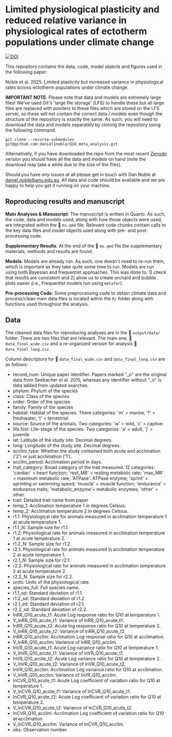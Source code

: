 # Limited physiological plasticity and reduced relative variance in physiological rates of ectotherm populations under climate change

[![DOI](https://zenodo.org/badge/463093254.svg)](https://doi.org/10.5281/zenodo.11123599)

This repository contains the data, code, model objects and figures used in the following paper:

Noble et al. 2025. Limited plasticity but increased variance in physiological rates across ectotherm populations under climate change. 

**IMPORTANT NOTE**: Please note that data and models are extremely large files! We've used Git's 'large file storage' (LFS) to handle these but all large files are replaced with pointers to these files which are stored on the LFS server, so these will not contain the correct data / models even though the structure of the repository is exactly the same. As such, you will need to download the data and models separately by cloning the repository using the following command. 

```
git clone --recurse-submodules git@github.com:daniel1noble/Q10_meta_analysis.git
```

Alternatively, if you have downloaded the repo from the most recent [Zenodo](https://doi.org/10.5281/zenodo.11123599) version you should have all the data and models on hand (note the download may take a while due to the size of the files).

Should you have *any* issues at all please get in touch with Dan Noble at daniel.noble@anu.edu.au. All data and code should be available and we are happy to help you get it running on your machine.

## Reproducing results and manuscript

**Main Analyses & Manuscript**: The manuscript is written in Quarto. As such, the code, data and models used, along with how those objects were used, are integrated within the :page_facing_up: `ms.qmd` file. Relevant code chunks contain calls to the key data files and model objects used along with pre- and post-processing code. 

**Supplementary Results**: At the end of the :page_facing_up: `ms.qmd` file the supplementary materials, methods and results are found.

**Models**: Models are already run. As such, one doesn't need to re-run them, which is important as they take quite some time to run. Models are run using both Bayesian and frequentist approaches. This was done to: 1) check that results are consistent and 2) allow us to create orchard and bubble plots easier (i.e., Frequentist models run using `metafor`). 

**Pre-processing Code**: Some preprocessing code to obtain climate data and process/clean main data files is located within the `R/` folder along with functions used throughout the analysis. 

## Data

The cleaned data files for reproducing analyses are in the :open_file_folder: `output/data/` folder. There are two files that are relevant. The main one, :page_facing_up: `data_final_wide.csv` and a re-organized version for analysis :page_facing_up: `data_final_long.csv`.

Column descriptors for :page_facing_up: `data_final_wide.csv` and `data_final_long.csv` are as follows:

- record_num: Unique paper identifier. Papers marked "_o" are the original data from Seebacher et al. 2015, whereas any identifier without "_o" is data added from updated searches.
- phylum: Phylum of the species
- class: Class of the species	
- order: Order of the species
- family: Family of the species	
- habitat: Habitat of the species. There categories: 'm' = marine, 'f' = freshwater, 't' = terrestrial.
- source: Source of the animals. Two categories: 'w' = wild, 'c' = captive.
- life.hist: Life-stage of the species. Two categories: 'a' = adult, 'j' = juvenile.
- lat: Latitude of the study site. Decimal degrees.
- long: Longitude of the study site. Decimal degrees.	
- acclim_type: Whether the study contained both acute and acclimation ('2') or just acclimation ('1'). 
- acclim_period: Acclimation period in days. 	
- trait_category: Broad category of the trait measured. 12 categories: 'cardiac' = heart function; 'rest_MR' = resting metabolic rate; 'max_MR' = maximum metabolic rate; 'ATPase': ATPase enzyme; 'sprint' = sprinting or swimming speed; 'muscle' = muscle function; 'endurance' = endurance traits; 'metabolic_enzyme'= metabolic enzymes; 'other' = other.	
- trait: Detailed trait name from paper
- temp_1: Acclimation temperature 1 in degrees Celsius.
- temp_2: Acclimation temperature 2 in degrees Celsius.	
- r1.1: Physiological rate for animals measured in acclimation temperature 1 at acute temperature 1.	
- r1.1_N: Sample size for r1.1.	
- r1.2: Physiological rate for animals measured in acclimation temperature 1 at acute temperature 2.	
- r1.2_N: Sample size for r1.2.	
- r2.1: Physiological rate for animals measured in acclimation temperature 2 at acute temperature 1.	
- r2.1_N: Sample size for r2.1.
- r2.2: Physiological rate for animals measured in acclimation temperature 2 at acute temperature 2.	
- r2.2_N: Sample size for r2.2.	
- units: Units of the physiological rate.	
- species_full: Full species name.	
- r1.1_sd: Standard deviation of r1.1.	
- r1.2_sd: Standard deviation of r1.2.	
- r2.1_sd: Standard deviation of r2.1.	
- r2.2_sd: 	Standard deviation of r2.2.	
- lnRR_Q10_acute_t1: Acute Log response ratio for Q10 at temperature 1.	
- V_lnRR_Q10_acute_t1: Variance of lnRR_Q10_acute_t1.	
- lnRR_Q10_acute_t2: Acute log response ratio for Q10 at temperature 2.	
- V_lnRR_Q10_acute_t2: Variance of lnRR_Q10_acute_t2.	
- lnRR_Q10_acclim: Acclimation Log response ratio for Q10 at acclimation.
- V_lnRR_Q10_acclim: Variance of lnRR_Q10_acclim. 	
- lnVR_Q10_acute_t1: Acute Log variance ratio for Q10 at temperature 1.
- V_lnVR_Q10_acute_t1: Variance of lnVR_Q10_acute_t1.	
- lnVR_Q10_acute_t2: Acute Log variance ratio for Q10 at temperature 2.	
- V_lnVR_Q10_acute_t2: Variance of lnVR_Q10_acute_t2.	
- lnVR_Q10_acclim: Acclimation Log variance ratio for Q10 at acclimation.	
- V_lnVR_Q10_acclim: Variance of lnVR_Q10_acclim.	
- lnCVR_Q10_acute_t1: Acute Log coefficient of variation ratio for Q10 at temperature 1.	
- V_lnCVR_Q10_acute_t1: Variance of lnCVR_Q10_acute_t1.	
- lnCVR_Q10_acute_t2: Acute Log coefficient of variation ratio for Q10 at temperature 2.	
- V_lnCVR_Q10_acute_t2: Variance of lnCVR_Q10_acute_t2.	
- lnCVR_Q10_acclim: Acclimation Log coefficient of variation ratio for Q10 at acclimation.	
- V_lnCVR_Q10_acclim: Variance of lnCVR_Q10_acclim.	
- obs: Observation number. 
